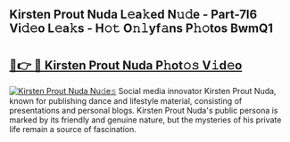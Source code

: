 ## Kirsten Prout Nuda L𝚎a𝚔ed N𝚞𝚍e - Part-7I6 Vi𝚍𝚎o L𝚎a𝚔s - H𝚘𝚝 O𝚗𝚕yf𝚊ns P𝚑𝚘tos BwmQ1

# <h2><a href="http://kf6bvt.oniu.top/?m=Kirsten+Prout+Nuda">🔗👉 🔴 Kirsten Prout Nuda P𝚑ot𝚘𝚜 V𝚒d𝚎o</a></h2>

[![Kirsten Prout Nuda Nu𝚍e𝚜](https://i.imgur.com/0qMVB7G.gif)](http://kf6bvt.oniu.top/?m=Kirsten+Prout+Nuda)
Social media innovator Kirsten Prout Nuda, known for publishing dance and lifestyle material, consisting of presentations and personal blogs. Kirsten Prout Nuda's public persona is marked by its friendly and genuine nature, but the mysteries of his private life remain a source of fascination.  
